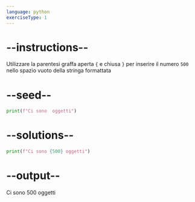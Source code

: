 ```yaml
---
language: python
exerciseType: 1
---
```


# --instructions--

Utilizzare la parentesi graffa aperta `{` e chiusa `}` per inserire il numero `500` nello spazio vuoto della stringa formattata

# --seed--

```python
print(f"Ci sono  oggetti")
```

# --solutions--

```python
print(f"Ci sono {500} oggetti")
```

# --output--

Ci sono 500 oggetti
